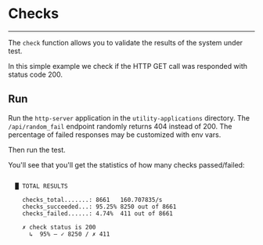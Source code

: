 # Checks
---

The `check` function allows you to validate the results of the system under test.

In this simple example we check if the HTTP GET call was responded with status code 200.

## Run

Run the `http-server` application in the `utility-applications` directory.
The `/api/random_fail` endpoint randomly returns 404 instead of 200. The percentage 
of failed responses may be customized with env vars.

Then run the test.

You'll see that you'll get the statistics of how many checks passed/failed:
```

  █ TOTAL RESULTS

    checks_total.......: 8661   160.707835/s
    checks_succeeded...: 95.25% 8250 out of 8661
    checks_failed......: 4.74%  411 out of 8661

    ✗ check status is 200
      ↳  95% — ✓ 8250 / ✗ 411

```
